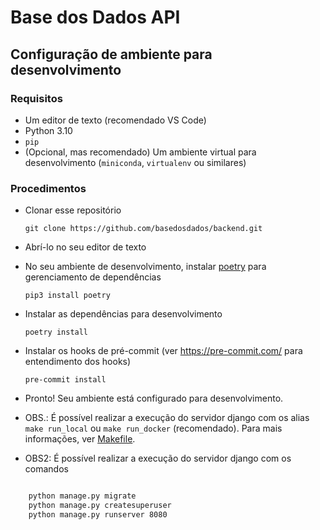 # Base dos Dados API

## Configuração de ambiente para desenvolvimento

### Requisitos

- Um editor de texto (recomendado VS Code)
- Python 3.10
- `pip`
- (Opcional, mas recomendado) Um ambiente virtual para desenvolvimento (`miniconda`, `virtualenv` ou similares)

### Procedimentos

- Clonar esse repositório

  ```
  git clone https://github.com/basedosdados/backend.git
  ```

- Abrí-lo no seu editor de texto

- No seu ambiente de desenvolvimento, instalar [poetry](https://python-poetry.org/) para gerenciamento de dependências

    ```
    pip3 install poetry
    ```

- Instalar as dependências para desenvolvimento

    ```
    poetry install
    ```

- Instalar os hooks de pré-commit (ver https://pre-commit.com/ para entendimento dos hooks)

    ```
    pre-commit install
    ```

- Pronto! Seu ambiente está configurado para desenvolvimento.

* OBS.: É possível realizar a execução do servidor django com os alias `make run_local` ou `make run_docker` (recomendado). Para mais informações, ver [Makefile](Makefile).

* OBS2: É possível realizar a execução do servidor django com os comandos
```sh

    python manage.py migrate
    python manage.py createsuperuser
    python manage.py runserver 8080
```
